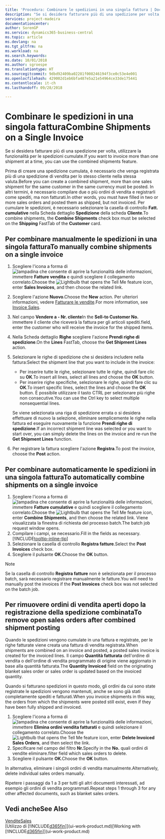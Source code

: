 ```yaml
---
title: 'Procedura: Combinare le spedizioni in una singola fattura | Documenti Microsoft'
description: "Se si desidera fatturare più di una spedizione per volta, utilizzare la funzionalità per le spedizioni cumulate."
services: project-madeira
documentationcenter: 
author: SorenGP
ms.service: dynamics365-business-central
ms.topic: article
ms.devlang: na
ms.tgt_pltfrm: na
ms.workload: na
ms.search.keywords: 
ms.date: 10/01/2018
ms.author: sgroespe
ms.translationtype: HT
ms.sourcegitcommit: 9dbd92409ba02281f008246194f3ce0c53e4e001
ms.openlocfilehash: 429002d1eb6bfa487e5a21e54964ce33de175441
ms.contentlocale: it-ch
ms.lasthandoff: 09/28/2018

---
```

# <a name="combine-shipments-on-a-single-invoice"></a><span data-ttu-id="dac53-103">Combinare le spedizioni in una singola fattura</span><span class="sxs-lookup"><span data-stu-id="dac53-103">Combine Shipments on a Single Invoice</span></span>
<span data-ttu-id="dac53-104">Se si desidera fatturare più di una spedizione per volta, utilizzare la funzionalità per le spedizioni cumulate.</span><span class="sxs-lookup"><span data-stu-id="dac53-104">If you want to invoice more than one shipment at a time, you can use the combined shipments feature.</span></span>  

 <span data-ttu-id="dac53-105">Prima di creare una spedizione cumulata, è necessario che venga registrata più di una spedizione di vendita per lo stesso cliente nella stessa valuta.</span><span class="sxs-lookup"><span data-stu-id="dac53-105">Before you can create a combined shipment, more than one sales shipment for the same customer in the same currency must be posted.</span></span> <span data-ttu-id="dac53-106">In altri termini, è necessario compilare due o più ordini di vendita e registrarli come spediti, ma non fatturati.</span><span class="sxs-lookup"><span data-stu-id="dac53-106">In other words, you must have filled in two or more sales orders and posted them as shipped, but not invoiced.</span></span> <span data-ttu-id="dac53-107">Per cumulare le spedizioni, è necessario selezionare la casella di controllo **Fatt. cumulative** nella Scheda dettaglio **Spedizione** della scheda **Cliente**.</span><span class="sxs-lookup"><span data-stu-id="dac53-107">To combine shipments, the **Combine Shipments** check box must be selected on the **Shipping** FastTab of the **Customer** card.</span></span>  

## <a name="to-manually-combine-shipments-on-a-single-invoice"></a><span data-ttu-id="dac53-108">Per combinare manualmente le spedizioni in una singola fattura</span><span class="sxs-lookup"><span data-stu-id="dac53-108">To manually combine shipments on a single invoice</span></span>  
1. <span data-ttu-id="dac53-109">Scegliere l'icona a forma di ![lampadina che consente di aprire la funzionalità delle informazioni](media/ui-search/search_small.png "Informazioni sull'operazione che si desidera eseguire"), immettere **Fatture vendita** e quindi scegliere il collegamento correlato.</span><span class="sxs-lookup"><span data-stu-id="dac53-109">Choose the ![Lightbulb that opens the Tell Me feature](media/ui-search/search_small.png "Tell me what you want to do") icon, enter **Sales Invoices**, and then choose the related link.</span></span>  
2. <span data-ttu-id="dac53-110">Scegliere l'azione **Nuovo**.</span><span class="sxs-lookup"><span data-stu-id="dac53-110">Choose the **New** action.</span></span> <span data-ttu-id="dac53-111">Per ulteriori informazioni, vedere [Fatturare le vendite](sales-how-invoice-sales.md).</span><span class="sxs-lookup"><span data-stu-id="dac53-111">For more information, see [Invoice Sales](sales-how-invoice-sales.md).</span></span>
3. <span data-ttu-id="dac53-112">Nel campo **Vendere a - Nr. cliente**</span><span class="sxs-lookup"><span data-stu-id="dac53-112">In the **Sell-to Customer No.**</span></span> <span data-ttu-id="dac53-113">immettere il cliente che riceverà la fattura per gli articoli spediti.</span><span class="sxs-lookup"><span data-stu-id="dac53-113">field, enter the customer who will receive the invoice for the shipped items.</span></span>  
4. <span data-ttu-id="dac53-114">Nella Scheda dettaglio **Righe** scegliere l'azione **Prendi righe di spedizione**.</span><span class="sxs-lookup"><span data-stu-id="dac53-114">On the **Lines** FastTab, choose the **Get Shipment Lines** action.</span></span>  
5. <span data-ttu-id="dac53-115">Selezionare le righe di spedizione che si desidera includere nella fattura:</span><span class="sxs-lookup"><span data-stu-id="dac53-115">Select the shipment line that you want to include in the invoice:</span></span>  

    - <span data-ttu-id="dac53-116">Per inserire tutte le righe, selezionare tutte le righe, quindi fare clic su **OK**.</span><span class="sxs-lookup"><span data-stu-id="dac53-116">To insert all lines, select all lines and choose the **OK** button.</span></span>  
    - <span data-ttu-id="dac53-117">Per inserire righe specifiche, selezionare le righe, quindi fare clic su **OK**.</span><span class="sxs-lookup"><span data-stu-id="dac53-117">To insert specific lines, select the lines and choose the **OK** button.</span></span> <span data-ttu-id="dac53-118">È possibile utilizzare il tasto CTRL per selezionare più righe non consecutive.</span><span class="sxs-lookup"><span data-stu-id="dac53-118">You can use the Ctrl key to select multiple nonsequential lines.</span></span>  

    <span data-ttu-id="dac53-119">Se viene selezionata una riga di spedizione errata o si desidera effettuare di nuovo la selezione, eliminare semplicemente le righe nella fattura ed eseguire nuovamente la funzione **Prendi righe di spedizione**.</span><span class="sxs-lookup"><span data-stu-id="dac53-119">If an incorrect shipment line was selected or you want to start over, you can simply delete the lines on the invoice and re-run the **Get Shipment Lines** function.</span></span>  
7. <span data-ttu-id="dac53-120">Per registrare la fattura scegliere l'azione **Registra**.</span><span class="sxs-lookup"><span data-stu-id="dac53-120">To post the invoice, choose the **Post** action.</span></span>  

## <a name="to-automatically-combine-shipments-on-a-single-invoice"></a><span data-ttu-id="dac53-121">Per combinare automaticamente le spedizioni in una singola fattura</span><span class="sxs-lookup"><span data-stu-id="dac53-121">To automatically combine shipments on a single invoice</span></span>  
1. <span data-ttu-id="dac53-122">Scegliere l'icona a forma di ![lampadina che consente di aprire la funzionalità delle informazioni](media/ui-search/search_small.png "Informazioni sull'operazione che si desidera eseguire"), immettere **Fatture cumulative** e quindi scegliere il collegamento correlato.</span><span class="sxs-lookup"><span data-stu-id="dac53-122">Choose the ![Lightbulb that opens the Tell Me feature](media/ui-search/search_small.png "Tell me what you want to do") icon, enter **Combine Shipments**, and then choose the related link.</span></span> <span data-ttu-id="dac53-123">Viene visualizzata la finestra di richiesta del processo batch.</span><span class="sxs-lookup"><span data-stu-id="dac53-123">The batch job request window opens.</span></span>  
2. <span data-ttu-id="dac53-124">Compilare i campi, se necessario.</span><span class="sxs-lookup"><span data-stu-id="dac53-124">Fill in the fields as necessary.</span></span> [!INCLUDE[tooltip-inline-tip](includes/tooltip-inline-tip_md.md)]
3. <span data-ttu-id="dac53-125">Selezionare la casella di controllo **Registra fatture**.</span><span class="sxs-lookup"><span data-stu-id="dac53-125">Select the **Post Invoices** check box.</span></span>  
4.  <span data-ttu-id="dac53-126">Scegliere il pulsante **OK**.</span><span class="sxs-lookup"><span data-stu-id="dac53-126">Choose the **OK** button.</span></span>  

> [!NOTE]  
>  <span data-ttu-id="dac53-127">Se la casella di controllo **Registra fatture** non è selezionata per il processo batch, sarà necessario registrare manualmente le fatture.</span><span class="sxs-lookup"><span data-stu-id="dac53-127">You will need to manually post the invoices if the **Post Invoices** check box was not selected on the batch job.</span></span>  

## <a name="to-remove-open-sales-orders-after-combined-shipment-posting"></a><span data-ttu-id="dac53-128">Per rimuovere ordini di vendita aperti dopo la registrazione della spedizione combinata</span><span class="sxs-lookup"><span data-stu-id="dac53-128">To remove open sales orders after combined shipment posting</span></span> 
<span data-ttu-id="dac53-129">Quando le spedizioni vengono cumulate in una fattura e registrate, per le righe fatturate viene creata una fattura di vendita registrata.</span><span class="sxs-lookup"><span data-stu-id="dac53-129">When shipments are combined on an invoice and posted, a posted sales invoice is created for the invoiced lines.</span></span> <span data-ttu-id="dac53-130">Il campo **Quantità fatturata** dell'ordine di vendita o dell'ordine di vendita programmato di origine viene aggiornato in base alla quantità fatturata.</span><span class="sxs-lookup"><span data-stu-id="dac53-130">The **Quantity Invoiced** field on the originating blanket sales order or sales order is updated based on the invoiced quantity.</span></span>  

<span data-ttu-id="dac53-131">Quando si fatturano spedizioni in questo modo, gli ordini da cui sono state registrate le spedizioni vengono mantenuti, anche se sono già stati completamente spediti e fatturati.</span><span class="sxs-lookup"><span data-stu-id="dac53-131">When you invoice shipments in this way, the orders from which the shipments were posted still exist, even if they have been fully shipped and invoiced.</span></span>   

1. <span data-ttu-id="dac53-132">Scegliere l'icona a forma di ![lampadina che consente di aprire la funzionalità delle informazioni](media/ui-search/search_small.png "Informazioni sull'operazione che si desidera eseguire"), immettere **Elimina ordini vendita fatturati** e quindi selezionare il collegamento correlato.</span><span class="sxs-lookup"><span data-stu-id="dac53-132">Choose the ![Lightbulb that opens the Tell Me feature](media/ui-search/search_small.png "Tell me what you want to do") icon, enter **Delete Invoiced Sales Orders**, and then select the link.</span></span>  
2. <span data-ttu-id="dac53-133">Specificare nel campo del filtro **Nr.**</span><span class="sxs-lookup"><span data-stu-id="dac53-133">Specify in the **No.**</span></span> <span data-ttu-id="dac53-134">quali ordini di vendite eliminare.</span><span class="sxs-lookup"><span data-stu-id="dac53-134">filter field which sales orders to delete.</span></span>  
3. <span data-ttu-id="dac53-135">Scegliere il pulsante **OK**.</span><span class="sxs-lookup"><span data-stu-id="dac53-135">Choose the **OK** button.</span></span>  

<span data-ttu-id="dac53-136">In alternativa, eliminare i singoli ordini di vendita manualmente.</span><span class="sxs-lookup"><span data-stu-id="dac53-136">Alternatively, delete individual sales orders manually.</span></span>  

<span data-ttu-id="dac53-137">Ripetere i passaggi da 1 a 3 per tutti gli altri documenti interessati, ad esempio gli ordini di vendita programmati.</span><span class="sxs-lookup"><span data-stu-id="dac53-137">Repeat steps 1 through 3 for any other affected documents, such as blanket sales orders.</span></span>

## <a name="see-also"></a><span data-ttu-id="dac53-138">Vedi anche</span><span class="sxs-lookup"><span data-stu-id="dac53-138">See Also</span></span>  
[<span data-ttu-id="dac53-139">Vendite</span><span class="sxs-lookup"><span data-stu-id="dac53-139">Sales</span></span>](sales-manage-sales.md)  
<span data-ttu-id="dac53-140">[Utilizzo di [!INCLUDE[d365fin](includes/d365fin_md.md)]](ui-work-product.md)</span><span class="sxs-lookup"><span data-stu-id="dac53-140">[Working with [!INCLUDE[d365fin](includes/d365fin_md.md)]](ui-work-product.md)</span></span>


